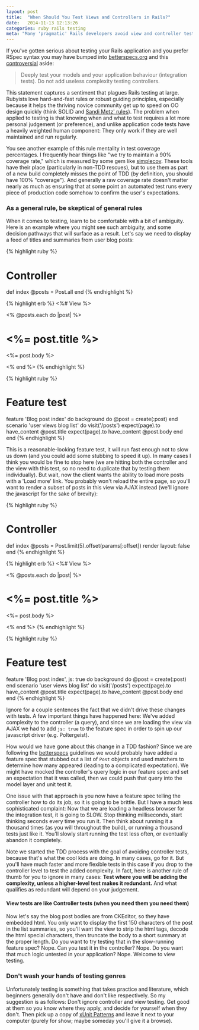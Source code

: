 ```yaml
---
layout: post
title:  "When Should You Test Views and Controllers in Rails?"
date:   2014-11-13 12:13:26
categories: ruby rails testing
meta: "Many 'pragmatic' Rails developers avoid view and controller tests altogether. I'll make an argument for a more nuanced approach."
---
```

If you've gotten serious about testing your Rails application and you prefer
RSpec syntax you may have bumped into [betterspecs.org][better]
and this [controversial][debate] aside:

> Deeply test your models and your application behaviour (integration tests).
Do not add useless complexity testing controllers.

This statement captures a sentiment that plagues Rails testing at large. Rubyists
love hard-and-fast rules or robust guiding principles, especially because it
helps the thriving novice community get up to speed on OO design quickly (think
SOLID and [Sandi Metz' rules][sandi]). The problem when applied to testing is
that knowing when and what to test requires a lot more personal judgement (or
preference), and unlike application code tests have a heavily
weighted human component: They only work if they are well maintained and
run regularly.

You see another example of this rule mentality in test coverage percentages. I
frequently hear things like "we try to maintain a 90% coverage rate," which is
measured by some gem like [simplecov][simplecov]. These tools have their place
(particularly in non-TDD rescues), but to use them as part of a new build
completely misses the point of TDD (by definition, you should have 100% "coverage").
And generally a raw coverage rate doesn't matter nearly as much as ensuring that
at some point an automated test runs every piece of production code somehow to
confirm the user's expectations.

### As a general rule, be skeptical of general rules

When it comes to testing, learn to be comfortable with a bit of ambiguity. Here
is an example where you might see such ambiguity, and some decision pathways
that will surface as a result. Let's say we need to display a feed of titles and
summaries from user blog posts:

{% highlight ruby %}
# Controller

def index
  @posts = Post.all
end
{% endhighlight %}

{% highlight erb %}
<%# View %>

<% @posts.each do |post| %>
  <h1><%= post.title %></h1>
  <p><%= post.body %></p>
<% end %>
{% endhighlight %}

{% highlight ruby %}
# Feature test

feature 'Blog post index' do
  background do
    @post = create(:post)
  end
  scenario 'user views blog list' do
    visit('/posts')
    expect(page).to have_content @post.title
    expect(page).to have_content @post.body
  end
end
{% endhighlight %}

This is a reasonable-looking feature test, it will run fast enough not to slow
us down (and you could add some stubbing to speed it up). In many cases I think
you would be fine to stop here (we are hitting both the controller and the view
with this test, so no need to duplicate that by testing them individually). But
wait, now the client wants the ability to load more posts with a 'Load more'
link. You probably won't reload the entire page, so you'll want to render a
subset of posts in this view via AJAX instead (we'll ignore the javascript for
the sake of brevity):

{% highlight ruby %}
# Controller

def index
  @posts = Post.limit(5).offset(params[:offset])
  render layout: false
end
{% endhighlight %}

{% highlight erb %}
<%# View %>

<% @posts.each do |post| %>
  <h1><%= post.title %></h1>
  <p><%= post.body %></p>
<% end %>
{% endhighlight %}

{% highlight ruby %}
# Feature test

feature 'Blog post index', js: true do
  background do
    @post = create(:post)
  end
  scenario 'user views blog list' do
    visit('/posts')
    expect(page).to have_content @post.title
    expect(page).to have_content @post.body
  end
end
{% endhighlight %}

Ignore for a couple sentences the fact that we didn't drive these changes with
tests. A few important things have happened here: We've added complexity to the
controller (a query), and since we are loading the view via AJAX we had to add
`js: true` to the feature spec in order to spin up our javascript driver (e.g.
Poltergeist).

How would we have gone about this change in a TDD fashion? Since we are
following the [betterspecs][better] guidelines we would probably have added a
feature spec that stubbed out a list of `Post` objects and used matchers to
determine how many appeared (leading to a complicated expectation).
We might have mocked the controller's query logic in our feature
spec and set an expectation that it was called, then we could push that query
into the model layer and unit test it.

One issue with that approach is you now have a feature spec telling the
controller how to do its job, so it is going to be brittle. But I have a much
less sophisticated complaint: Now that we are loading a headless browser for
the integration test, it is going to SLOW. Stop thinking milliseconds, start
thinking seconds every time you run it. Then think about running it a thousand
times (as you will throughout the build), or running a thousand tests just like it.
You'll slowly start running the test less often, or eventually abandon it completely.

Note we started the TDD process with the goal of avoiding controller tests,
because that's what the cool kids are doing. In many cases, go for it. But
you'll have much faster and more flexible tests in this case if you drop to
the controller level to test the added complexity. In fact, here is another rule
of thumb for you to ignore in many cases: **Test where you will be adding the complexity,
unless a higher-level test makes it redundant.**
And what qualifies as redundant will depend on your judgement.

#### View tests are like Controller tests (when you need them you need them)

Now let's say the blog post bodies are from CKEditor, so they have embedded
html. You only want to display the first 150 characters of the post in the list
summaries, so you'll want the view to strip the html tags, decode the html
special characters, then truncate the body to a short summary at the proper
length. Do you want to try testing that in the slow-running feature spec? Nope.
Can you test it in the controller? Nope. Do you want that much logic untested in
your application? Nope. Welcome to view testing.

### Don't wash your hands of testing genres

Unfortunately testing is something that takes practice and literature, which
beginners generally don't have and don't like respectively. So my suggestion is
as follows: Don't ignore controller and view testing. Get good at them so you
know where they apply, and decide for yourself when they
don't. Then pick up a copy of [xUnit Patterns][xunit] and leave it next to your
computer (purely for show; maybe someday you'll give it a browse).

[xunit]:     http://xunitpatterns.com/
[better]:    http://betterspecs.org/
[debate]:    https://github.com/andreareginato/betterspecs/issues/14
[sandi]:     http://robots.thoughtbot.com/sandi-metz-rules-for-developers
[simplecov]: https://github.com/colszowka/simplecov
